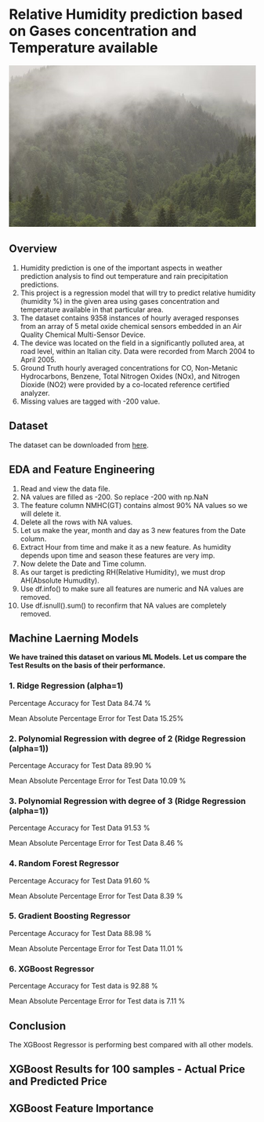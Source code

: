 # Relative Humidity prediction based on Gases concentration and Temperature available

![Rain](Rain.png)

## Overview
1. Humidity prediction is one of the important aspects in weather prediction analysis to find out temperature and rain precipitation predictions.
2. This project is a regression model that will try to predict relative humidity (humidity %) in the given area using gases concentration and temperature available in that particular area.  
3. The dataset contains 9358 instances of hourly averaged responses from an array of 5 metal oxide chemical sensors embedded in an Air Quality Chemical Multi-Sensor Device.
4. The device was located on the field in a significantly polluted area, at road level, within an Italian city. Data were recorded from March 2004 to April 2005.
5. Ground Truth hourly averaged concentrations for CO, Non-Metanic Hydrocarbons, Benzene, Total Nitrogen Oxides (NOx), and Nitrogen Dioxide (NO2) were provided by a co-located reference certified analyzer. 
6. Missing values are tagged with -200 value.

## Dataset 

The dataset can be downloaded from [here](https://archive.ics.uci.edu/ml/datasets/Air+Quality).

## EDA and Feature Engineering

1. Read and view the data file.
2. NA values are filled as -200. So replace -200 with np.NaN
3. The feature column NMHC(GT) contains almost 90% NA values so we will delete it.
4. Delete all the rows with NA values.
5. Let us make the year, month and day as 3 new features from the Date column.
6. Extract Hour from time and make it as a new feature. As humidity depends upon time and season these features are very imp.
7. Now delete the Date and Time column.
8. As our target is predicting RH(Relative Humidity), we must drop AH(Absolute Humudity).
9. Use df.info() to make sure all features are numeric and NA values are removed.
10. Use df.isnull().sum() to reconfirm that NA values are completely removed.

## Machine Laerning Models

**We have trained this dataset on various ML Models. Let us compare the Test Results on the basis of their performance.**

### 1. Ridge Regression (alpha=1)
Percentage Accuracy for Test Data 84.74 %

Mean Absolute Percentage Error for Test Data 15.25%

### 2. Polynomial Regression with degree of 2 (Ridge Regression (alpha=1))
Percentage Accuracy for Test Data 89.90 %

Mean Absolute Percentage Error for Test Data 10.09 %

### 3. Polynomial Regression with degree of 3 (Ridge Regression (alpha=1))
Percentage Accuracy for Test Data 91.53 %

Mean Absolute Percentage Error for Test Data 8.46 %

### 4. Random Forest Regressor
Percentage Accuracy for Test Data 91.60 %

Mean Absolute Percentage Error for Test Data 8.39 %

### 5. Gradient Boosting Regressor
Percentage Accuracy for Test Data 88.98 %

Mean Absolute Percentage Error for Test Data 11.01 %

### 6. XGBoost Regressor
Percentage Accuracy for Test data is 92.88 %

Mean Absolute Percentage Error for Test data is 7.11 %

## Conclusion 
The XGBoost Regressor is performing best compared with all other models.

## XGBoost Results for 100 samples - Actual Price and Predicted Price

## XGBoost Feature Importance

